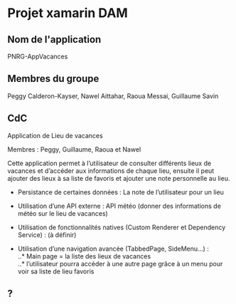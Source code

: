 # Projet xamarin DAM

## Nom de l'application

PNRG-AppVacances 

## Membres du groupe

Peggy Calderon-Kayser, Nawel Aittahar, Raoua Messai, Guillaume Savin

## CdC

Application de Lieu de vacances  

Membres : Peggy, Guillaume, Raoua et Nawel  

Cette application permet à l’utilisateur de consulter différents lieux de vacances et d’accéder aux informations de chaque lieu, ensuite il peut ajouter des lieux à sa liste de favoris et ajouter une note personnelle au lieu.  

* Persistance de certaines données : La note de l’utilisateur pour un lieu  

* Utilisation d’une API externe : API météo (donner des informations de météo sur le lieu de vacances)  

* Utilisation de fonctionnalités natives (Custom Renderer et Dependency Service) : (à définir)  

* Utilisation d’une navigation avancée (TabbedPage, SideMenu…) :  
    ..* Main page = la liste des lieux de vacances  
    ..* l’utilisateur pourra accéder à une autre page grâce à un menu pour voir sa liste de lieu favoris  

## ?
